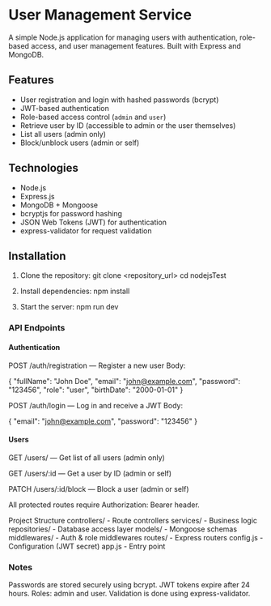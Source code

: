 
# User Management Service

A simple Node.js application for managing users with authentication, role-based access, and user management features. Built with Express and MongoDB.

## Features

- User registration and login with hashed passwords (bcrypt)
- JWT-based authentication
- Role-based access control (`admin` and `user`)
- Retrieve user by ID (accessible to admin or the user themselves)
- List all users (admin only)
- Block/unblock users (admin or self)

## Technologies

- Node.js
- Express.js
- MongoDB + Mongoose
- bcryptjs for password hashing
- JSON Web Tokens (JWT) for authentication
- express-validator for request validation

## Installation

1. Clone the repository:
 git clone <repository_url> 
 cd nodejsTest 

2. Install dependencies:
 npm install 

3. Start the server:
 npm run dev 

### API Endpoints

#### Authentication

 POST /auth/registration — Register a new user 
Body:

{
  "fullName": "John Doe",
  "email": "john@example.com",
  "password": "123456",
  "role": "user",
  "birthDate": "2000-01-01"
}

 POST /auth/login — Log in and receive a JWT 
Body:

{
  "email": "john@example.com",
  "password": "123456"
}

#### Users

 GET /users/ — Get list of all users (admin only) 

 GET /users/:id — Get a user by ID (admin or self) 

 PATCH /users/:id/block — Block a user (admin or self) 

All protected routes require Authorization: Bearer <token> header.

Project Structure
controllers/ - Route controllers
services/ - Business logic
repositories/ - Database access layer
models/ - Mongoose schemas
middlewares/ - Auth & role middlewares
routes/ - Express routers
config.js - Configuration (JWT secret)
app.js - Entry point

### Notes
Passwords are stored securely using bcrypt.
JWT tokens expire after 24 hours.
Roles: admin and user.
Validation is done using express-validator.

